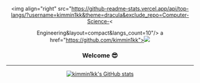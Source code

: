 
<div align="center">
  
  <img align="right" src="https://github-readme-stats.vercel.app/api/top-langs/?username=kimmin1kk&theme=dracula&exclude_repo=Computer-Science-<

</a>Engineering&layout=compact&langs_count=10"/> a href="https://github.com/kimmin1kk"><img src="https://hits.seeyoufarm.com/api/count/incr/badge.svg? url=https%3A%2F%2Fgithub.com%2Fkimmin1kk&count_bg=%23000000&title_bg=%23000000&icon=github.svg&icon_color=%23E7E7E7&title=GitHub&edge_flat=false)"/>
  
  ### Welcome 😎
 
  ---
  [![kimmin1kk's GitHub stats](https://github-readme-stats.vercel.app/api?username=kimmin1kk)](https://github.com/kimmin1kk/github-readme-stats)

  <br>
 
</div>
